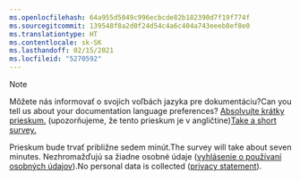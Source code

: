 ```yaml
---
ms.openlocfilehash: 64a955d5049c996ecbcde82b182390d7f19f774f
ms.sourcegitcommit: 139548f8a2d0f24d54c4a6c404a743eeeb8ef8e0
ms.translationtype: HT
ms.contentlocale: sk-SK
ms.lasthandoff: 02/15/2021
ms.locfileid: "5270592"
---
```

> [!NOTE]
><span data-ttu-id="e8c51-101">Môžete nás informovať o svojich voľbách jazyka pre dokumentáciu?</span><span class="sxs-lookup"><span data-stu-id="e8c51-101">Can you tell us about your documentation language preferences?</span></span> <span data-ttu-id="e8c51-102">[Absolvujte krátky prieskum.](https://aka.ms/BAG_Docs_Language_Survey) (upozorňujeme, že tento prieskum je v angličtine)</span><span class="sxs-lookup"><span data-stu-id="e8c51-102">[Take a short survey.](https://aka.ms/BAG_Docs_Language_Survey)</span></span>
>
><span data-ttu-id="e8c51-103">Prieskum bude trvať približne sedem minút.</span><span class="sxs-lookup"><span data-stu-id="e8c51-103">The survey will take about seven minutes.</span></span> <span data-ttu-id="e8c51-104">Nezhromažďujú sa žiadne osobné údaje ([vyhlásenie o používaní osobných údajov](https://go.microsoft.com/fwlink/?LinkId=521839)).</span><span class="sxs-lookup"><span data-stu-id="e8c51-104">No personal data is collected ([privacy statement](https://go.microsoft.com/fwlink/?LinkId=521839)).</span></span>
